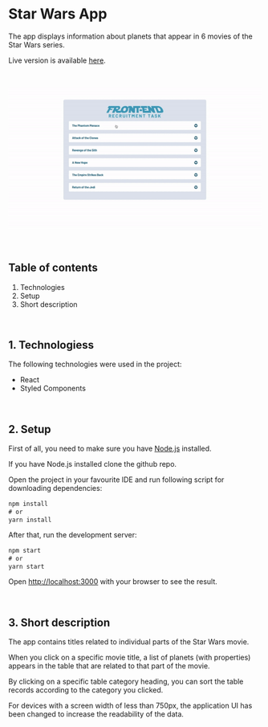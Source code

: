 # Star Wars App

The app displays information about planets that appear in 6 movies of the Star Wars series.

Live version is available [here](https://star-wars-app-murex.vercel.app/).

<br/>

![](public/images/intro.gif)

<br/>

## Table of contents

1. Technologies
2. Setup
3. Short description

<br/>

## 1. Technologiess

The following technologies were used in the project:

- React
- Styled Components

<br/>

## 2. Setup

First of all, you need to make sure you have [Node.js](https://nodejs.org/en/) installed.

If you have Node.js installed clone the github repo.

Open the project in your favourite IDE and run following script for downloading dependencies:

```
npm install
# or
yarn install
```

After that, run the development server:

```
npm start
# or
yarn start
```

Open [http://localhost:3000](http://localhost:3000) with your browser to see the result.

<br/>

## 3. Short description

The app contains titles related to individual parts of the Star Wars movie.

When you click on a specific movie title, a list of planets (with properties) appears in the table that are related to that part of the movie.

By clicking on a specific table category heading, you can sort the table records according to the category you clicked.

For devices with a screen width of less than 750px, the application UI has been changed to increase the readability of the data.
